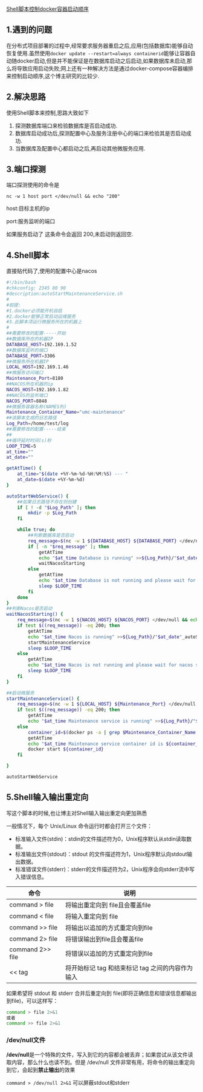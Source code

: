 [Shell脚本控制docker容器启动顺序](https://www.cnblogs.com/songsongsun/p/14486371.html)



## 1.遇到的问题

在分布式项目部署的过程中,经常要求服务器重启之后,应用(包括数据库)能够自动恢复使用.虽然使用`docker update --restart=always containerid`能够让容器自动随docker启动,但是并不能保证是在数据库启动之后启动,如果数据库未启动,那么将导致应用启动失败;网上还有一种解决方法是通过docker-compose容器编排来控制启动顺序,这个博主研究的比较少.



## 2.解决思路

使用Shell脚本来控制,思路大致如下

1. 探测数据库端口来检验数据库是否启动成功.
2. 数据库启动成功后,探测配置中心及服务注册中心的端口来检验其是否启动成功.
3. 当数据库及配置中心都启动之后,再启动其他微服务应用.



## 3.端口探测

端口探测使用的命令是

```
nc -w 1 host port </dev/null && echo "200"
```

host:目标主机的ip

port:服务监听的端口

如果服务启动了 这条命令会返回 200,未启动则返回空.



## 4.Shell脚本

直接贴代码了,使用的配置中心是nacos

```sh
#!/bin/bash
#chkconfig: 2345 80 90
#description:autoStartMaintenanceService.sh
#
#前提:
#1.docker必须能开机自启
#2.docker能够正常启动运维服务
#3.此脚本须运行微服务所在的机器上
#
##需要修改的配置-----开始
##数据库所在的机器IP
DATABASE_HOST=192.169.1.52
##数据库监听的端口
DATABASE_PORT=3306
##微服务所在机器IP
LOCAL_HOST=192.169.1.46
##微服务访问端口
Maintenance_Port=8180
##NACOS所在机器的ip
NACOS_HOST=192.169.1.82
##NACOS的监听端口
NACOS_PORT=8848
##微服务容器名称(NAMES列)
Maintenance_Container_Name="umc-maintenance"
##该脚本生成的日志路径
Log_Path=/home/test/log
##需要修改的配置-----结束
##
##循环延时时间(s)秒
LOOP_TIME=5
at_time=""
at_date=""

getAtTime() {
    at_time="$(date +%Y-%m-%d-%H:%M:%S) --- "
    at_date=$(date +%Y-%m-%d)
}

autoStartWebService() {
    ##如果日志路径不存在则创建
    if [ ! -d "$Log_Path" ]; then
        mkdir -p $Log_Path
    fi

    while true; do
        ##判断数据库是否启动
        req_message=$(nc -w 1 ${DATABASE_HOST} ${DATABASE_PORT} </dev/null && echo "200")
        if [ -n "$req_message" ]; then
            getAtTime
            echo "$at_time Database is running" >>${Log_Path}/"$at_date"_autoStartMaintenanceService.log
            waitNacosStarting
        else
            getAtTime
            echo "$at_time Database is not running and please wait for Database starting" >>${Log_Path}/"$at_date"_autoStartMaintenanceService.log
            sleep $LOOP_TIME
        fi
    done
}
##判断Nacos是否启动
waitNacosStarting() {
    req_message=$(nc -w 1 ${NACOS_HOST} ${NACOS_PORT} </dev/null && echo "200")
    if test $((req_message)) -eq 200; then
        getAtTime
        echo "$at_time Nacos is running" >>${Log_Path}/"$at_date"_autoStartMaintenanceService.log
        startMaintenanceService
        sleep $LOOP_TIME
    else
        getAtTime
        echo "$at_time Nacos is not running and please wait for nacos starting" >>${Log_Path}/"$at_date"_autoStartMaintenanceService.log
        sleep $LOOP_TIME
    fi
}

##启动微服务
startMaintenanceService() {
    req_message=$(nc -w 1 ${LOCAL_HOST} ${Maintenance_Port} </dev/null && echo "200")
    if test $((req_message)) -eq 200; then
        getAtTime
        echo "$at_time Maintenance service is running" >>${Log_Path}/"$at_date"_autoStartMaintenanceService.log
    else
        container_id=$(docker ps -a | grep $Maintenance_Container_Name | grep -v grep | awk '{print $1}')
        getAtTime
        echo "$at_time Maintenance service container id is ${container_id}" >>${Log_Path}/"$at_date"_autoStartMaintenanceService.log
        docker start ${container_id}
    fi

}

autoStartWebService
```



## 5.Shell输入输出重定向

写这个脚本的时候,也让博主对Shell输入输出重定向更加熟悉

一般情况下，每个 Unix/Linux 命令运行时都会打开三个文件：

- 标准输入文件(stdin)：stdin的文件描述符为0，Unix程序默认从stdin读取数据。
- 标准输出文件(stdout)：stdout 的文件描述符为1，Unix程序默认向stdout输出数据。
- 标准错误文件(stderr)：stderr的文件描述符为2，Unix程序会向stderr流中写入错误信息。

| 命令             | 说明                                             |
| ---------------- | ------------------------------------------------ |
| command > file   | 将输出重定向到 file且会覆盖file                  |
| command < file   | 将输入重定向到 file                              |
| command >> file  | 将输出以追加的方式重定向到file                   |
| command 2> file  | 将错误输出到file且会覆盖file                     |
| command 2>> file | 将错误以追加的方式重定向到file                   |
| << tag           | 将开始标记 tag 和结束标记 tag 之间的内容作为输入 |

如果希望将 stdout 和 stderr 合并后重定向到 file(即将正确信息和错误信息都输出到file)，可以这样写：

```sh
command > file 2>&1
或者
command >> file 2>&1
```



### /dev/null文件

**/dev/null**是一个特殊的文件，写入到它的内容都会被丢弃；如果尝试从该文件读取内容，那么什么也读不到。但是 /dev/null 文件非常有用，将命令的输出重定向到它，会起到**禁止输出**的效果

`command > /dev/null 2>&1` 可以屏蔽stdout和stderr